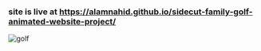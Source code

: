 ﻿### site is live at https://alamnahid.github.io/sidecut-family-golf-animated-website-project/

 
![golf](https://github.com/alamnahid/sidecut-family-golf-animated-website-project/assets/138557372/f4c51828-7fb2-4860-a46e-4f8992855dad)
